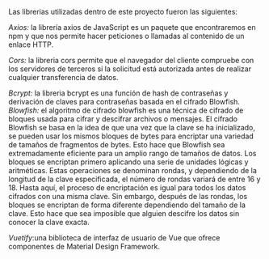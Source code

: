 Las librerias utilizadas dentro de este proyecto fueron las siguientes:

*Axios:* la librería axios de JavaScript es un paquete que encontraremos en npm y que nos permite hacer peticiones o llamadas al contenido de un enlace HTTP.

*Cors:* la libreria cors permite que el navegador del cliente compruebe con los servidores de terceros si la solicitud está autorizada antes de realizar cualquier transferencia de datos.

*Bcrypt:* la libreria bcrypt es una función de hash de contraseñas y derivación de claves para contraseñas basada en el cifrado Blowfish.
    *Blowfish:* el algoritmo de cifrado blowfish es una técnica de cifrado de bloques usada para cifrar y descifrar archivos o mensajes. El cifrado Blowfish se basa en la idea de que una vez que la clave se ha inicializado, se pueden usar los mismos bloques de bytes para encriptar una variedad de tamaños de fragmentos de bytes. Esto hace que Blowfish sea extremadamente eficiente para un amplio rango de tamaños de datos. Los bloques se encriptan primero aplicando una serie de unidades lógicas y aritméticas. Estas operaciones se denominan rondas, y dependiendo de la longitud de la clave especificada, el número de rondas variará de entre 16 y 18. Hasta aquí, el proceso de encriptación es igual para todos los datos cifrados con una misma clave. Sin embargo, después de las rondas, los bloques se encriptan de forma diferente dependiendo del tamaño de la clave. Esto hace que sea imposible que alguien descifre los datos sin conocer la clave exacta.

*Vuetify*:una biblioteca de interfaz de usuario de Vue que ofrece componentes de Material Design Framework.